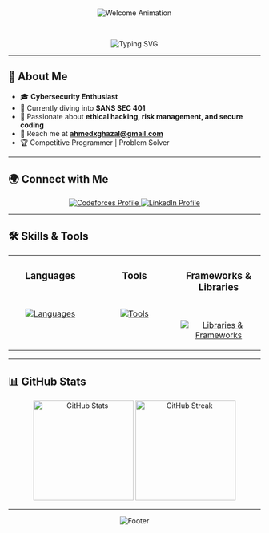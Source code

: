 <br>
<p align="center">
	<a><img src="https://capsule-render.vercel.app/api?type=waving&height=250&color=gradient&text=Welcome!&fontAlignY=40&fontSize=50&fontColor=ffffff" alt="Welcome Animation"/></a>
</p>
<br>

<p align="center">
	<a><img src="https://readme-typing-svg.demolab.com?font=Brush+Script+MT&size=40&pause=900&color=EEF772E2&center=true&vCenter=true&random=false&width=600&height=59&lines=Hello+There!+👋;I'm+Ahmed+Ghazal;Cybersecurity+Student+🛡️;Always+Learning+New+Things!" alt="Typing SVG" /></a>
</p>

---

## 🚀 About Me

- 🎓 **Cybersecurity Enthusiast**
- 🌱 Currently diving into **SANS SEC 401**
- 🎯 Passionate about **ethical hacking, risk management, and secure coding**
- 📧 Reach me at **ahmedxghazal@gmail.com**
- 🏆 Competitive Programmer | Problem Solver

---

## 🌍 Connect with Me

<p align="center">
	<a href="https://codeforces.com/profile/-_shady_-" target="_blank">
		<img src="https://img.shields.io/badge/Codeforces-1F8ACB?style=for-the-badge&logo=codeforces&logoColor=white" alt="Codeforces Profile"/>
	</a>
	<a href="https://www.linkedin.com/in/ahmedghaza1" target="_blank">
		<img src="https://img.shields.io/badge/LinkedIn-0A66C2?style=for-the-badge&logo=linkedin&logoColor=white" alt="LinkedIn Profile"/>
	</a>
</p>

---

## 🛠️ Skills & Tools

<table align="center">
	<tr>
		<td valign="top" width="33%">
			<h3 align="center">Languages</h3>
			<br>
			<p align="center"> 
				<a href="https://skillicons.dev">
					<img src="https://skillicons.dev/icons?i=cpp,python,html,css,js,dart&perline=3" alt="Languages"/>
				</a>
			</p>
		</td>
		<td valign="top" width="33%">
			<h3 align="center">Tools</h3> 
			<br>
			<p align="center"> 
				<a href="https://skillicons.dev">
					<img src="https://skillicons.dev/icons?i=git,github,vscode,linux,notion,androidstudio&perline=3" alt="Tools"/>
				</a>
			</p>
		</td>
		<td valign="top" width="33%">
			<h3 align="center">Frameworks & Libraries</h3>
			<br>
			<p align="center"> 
				<a href="https://skillicons.dev">
					<img src="https://skillicons.dev/icons?i=flutter,nodejs,express&perline=3" alt="Libraries & Frameworks"/>
				</a>
			</p>
		</td>
	</tr>
</table>  

---

## 📊 GitHub Stats

<p align="center">
	<img src="https://github-readme-stats.vercel.app/api?username=shadyamr504&theme=radical&show_icons=true&hide_border=true" alt="GitHub Stats" height="200px"/>
	<img src="https://streak-stats.demolab.com?user=shadyamr504&theme=radical&hide_border=true" alt="GitHub Streak" height="200px"/>
</p>

---

<p align="center">
	<a><img src="https://capsule-render.vercel.app/api?type=waving&height=150&color=gradient&section=footer" alt="Footer" /></a>
</p>

